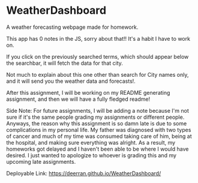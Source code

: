 # WeatherDashboard
A weather forecasting webpage made for homework.

This app has 0 notes in the JS, sorry about that!! It's a habit I have to work on.

If you click on the previously searched terms, which should appear below the searchbar, it will fetch the data for that city.

Not much to explain about this one other than search for City names only, and it will send you the weather data and forecasts!.

After this assignment, I will be working on my README generating assignment, and then we will have a fully fledged readme!

Side Note: For future assignments, I will be adding a note because I'm not sure if it's the same people grading my assignments or different people.
    Anyways, the reason why this assignment is so damn late is due to some complications in my personal life. My father was diagnosed with two types of cancer and much of my time was consumed taking care of him, being at the hospital, and making sure everything was alright. As a result, my homeworks got delayed and I haven't been able to be where I would have desired. 
    I just wanted to apologize to whoever is grading this and my upcoming late assignments.
    
Deployable Link: https://deerran.github.io/WeatherDashboard/
